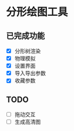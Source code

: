# 分形绘图工具

## 已完成功能

- [x] 分形树渲染
- [x] 物理模拟
- [x] 设置界面
- [x] 导入导出参数
- [x] 收藏参数

## TODO

- [ ] 拖动交互
- [ ] 生成高清图
